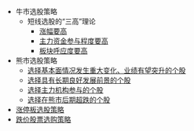 
* 牛市选股策略
  * 短线选股的“三高”理论
    * [涨幅要高  ](https://weread.qq.com/web/reader/0b8326e0717d2e8c0b8ab95kaab325601eaab3238922e53)
    * [主力资金参与程度要高](https://weread.qq.com/web/reader/0b8326e0717d2e8c0b8ab95kaab325601eaab3238922e53)
    * [板块呼应度要高](https://weread.qq.com/web/reader/0b8326e0717d2e8c0b8ab95kaab325601eaab3238922e53)
* 熊市选股策略
  * [选择基本面情况发生重大变化、业绩有望突升的个股](https://weread.qq.com/web/reader/0b8326e0717d2e8c0b8ab95kaab325601eaab3238922e53)
  * [选择具有长期良好发展前景的个股](https://weread.qq.com/web/reader/0b8326e0717d2e8c0b8ab95kaab325601eaab3238922e53)
  * [选择主力机构参与的个股](https://weread.qq.com/web/reader/0b8326e0717d2e8c0b8ab95kaab325601eaab3238922e53)
  * [选择在熊市后期超跌的个股 ](https://weread.qq.com/web/reader/0b8326e0717d2e8c0b8ab95kaab325601eaab3238922e53)
* [涨停板选股策略](https://weread.qq.com/web/reader/0b8326e0717d2e8c0b8ab95kaab325601eaab3238922e53)
* [跌价股票选购策略](https://weread.qq.com/web/reader/0b8326e0717d2e8c0b8ab95kaab325601eaab3238922e53)
 
